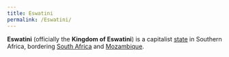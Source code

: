 ```yaml
---
title: Eswatini
permalink: /Eswatini/
---
```


**Eswatini** (officially the **Kingdom of Eswatini**) is a capitalist
[state](List_of_States.md "wikilink") in Southern Africa, bordering [South
Africa](South_Africa.md "wikilink") and
[Mozambique](Mozambique.md "wikilink").